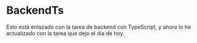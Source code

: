 # BackendTs

Esto está enlazado con la tarea de backend con TypeScript, y ahora lo he actualizado con la tarea que dejo el dia de hoy.